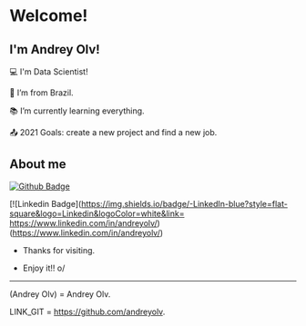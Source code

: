 # Welcome!

 

## I'm Andrey Olv!

 

:computer: I'm Data Scientist!

:house_with_garden: I’m from Brazil.

:books: I’m currently learning everything.

:outbox_tray: 2021 Goals: create a new project and find a new job.

 

## About me

[![Github Badge](https://img.shields.io/badge/-Github-000?style=flat-square&logo=Github&logoColor=white&link=https://www.linkedin.com/in/andreyolv/)](http://andreyolv/andreyolv.github.io)

[![Linkedin Badge](https://img.shields.io/badge/-LinkedIn-blue?style=flat-square&logo=Linkedin&logoColor=white&link= https://www.linkedin.com/in/andreyolv/)(https://www.linkedin.com/in/andreyolv/)



- Thanks for visiting.

- Enjoy it!! o/

----------------------------------------------------------------------------------

(Andrey Olv) = Andrey Olv.

LINK_GIT = https://github.com/andreyolv.
